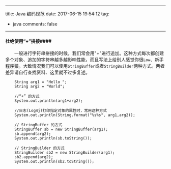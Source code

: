 
---
title: Java 编码规范
date: 2017-06-15 19:54:12
tag:
   - java
comments: false
---

#### 杜绝使用“+”拼接####

　　一般进行字符串拼接的时候，我们常会用"+"进行追加。这种方式每次都创建多个对象、追加的字符串越多越影响性能，而且写法上给别人感觉你很`Low`、新手程序猿。大致情况我们可以使用`StringBuffer`或者`StringBuilder`两种方式。两者差异请自行查找资料、这里就不过多复述。
　　

```
	String arg1 = "Hello ";
	String arg2 = "World";
	
	//“+” 的方式
	System.out.println(arg1+arg2);
	
	//日志(Log4j)打印指定对象的属性时，常用这种方式
	System.out.println(String.format("%s%s", arg1,arg2));
	
	// StringBuffer 的方式
	StringBuffer sb = new StringBuffer(arg1);
	sb.append(arg2);
	System.out.println(sb.toString());
	
	// StringBuilder 的方式
	StringBuilder sb2 = new StringBuilder(arg1);
	sb2.append(arg2);
	System.out.println(sb2.toString());
```
　　
